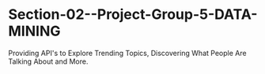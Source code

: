 # Section-02--Project-Group-5-DATA-MINING
Providing API's to Explore Trending Topics, Discovering What People Are Talking About and More.
